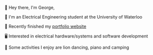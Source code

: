 👋 Hey there, I'm George,

📗 I'm an Electrical Engineering student at the University of Waterloo

🔭 Recently finished my [portfolio website](https://georgescoding.com) 

🖥️ Interested in electrical hardware/systems and software development

🎹 Some activities I enjoy are lion dancing, piano and camping
